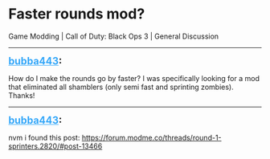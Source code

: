 # Faster rounds mod?
Game Modding | Call of Duty: Black Ops 3 | General Discussion

---
<strong style="font-size: 1.4em;"><span style="text-decoration: underline;text-decoration-color: #34a7f9;"><span style="color:#34a7f9;">bubba443</span></span>:</strong>

<p>How do I make the rounds go by faster? I was specifically looking for a mod that eliminated all shamblers (only semi fast and sprinting zombies). Thanks!</p>

---
<strong style="font-size: 1.4em;"><span style="text-decoration: underline;text-decoration-color: #34a7f9;"><span style="color:#34a7f9;">bubba443</span></span>:</strong>

<p>nvm i found this post: <a href="https://forum.modme.co/threads/round-1-sprinters.2820/#post-13466">https://forum.modme.co/threads/round-1-sprinters.2820/#post-13466</a></p>
